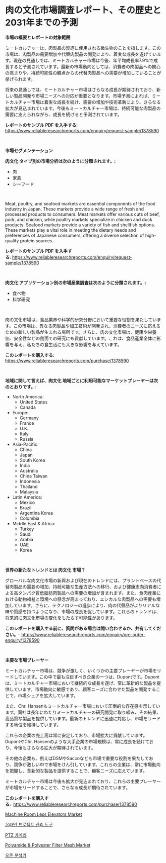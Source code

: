 <p><h1>肉の文化市場調査レポート、その歴史と2031年までの予測</h1></p><p><strong>市場の概要とレポートの対象範囲</strong></p>
<p><p>ミートカルチャーは、肉製品の製造に使用される微生物のことを指します。この市場は、肉製品の需要増加や代替肉製品の開発により、着実な成長を遂げています。現在の見通しでは、ミートカルチャー市場は今後、年平均成長率7.9%で成長すると予測されています。最新の市場動向としては、消費者の肉製品への関心の高まりや、持続可能性の観点からの代替肉製品への需要が増加していることが挙げられます。</p><p>将来の見通しでは、ミートカルチャー市場はさらなる成長が期待されており、新しい製品開発や市場ニーズへの対応が重要となります。市場予測によれば、ミートカルチャー市場は着実な成長を続け、需要の増加や技術革新により、さらなる拡大が見込まれています。今後もミートカルチャー市場は、持続可能な肉製品の需要に支えられながら、成長を続けると予測されています。</p></p>
<p><strong>レポートのサンプル PDF を入手する:</strong> <a href="https://www.reliableresearchreports.com/enquiry/request-sample/1378590">https://www.reliableresearchreports.com/enquiry/request-sample/1378590</a></p>
<p>&nbsp;</p>
<p><strong>市場セグメンテーション</strong></p>
<p><strong>肉文化 タイプ別の市場分析は次のように分類されます。:</strong></p>
<p><ul><li>肉</li><li>家禽</li><li>シーフード</li></ul></p>
<p>&nbsp;</p>
<p><p>Meat, poultry, and seafood markets are essential components of the food industry in Japan. These markets provide a wide range of fresh and processed products to consumers. Meat markets offer various cuts of beef, pork, and chicken, while poultry markets specialize in chicken and duck products. Seafood markets provide a variety of fish and shellfish options. These markets play a vital role in meeting the dietary needs and preferences of Japanese consumers, offering a diverse selection of high-quality protein sources.</p></p>
<p><strong>レポートのサンプル PDF を入手する:</strong>&nbsp;<a href="https://www.reliableresearchreports.com/enquiry/request-sample/1378590">https://www.reliableresearchreports.com/enquiry/request-sample/1378590</a></p>
<p>&nbsp;</p>
<p><strong> 肉文化 アプリケーション別の市場産業調査は次のように分類されます。:</strong></p>
<p><ul><li>食べ物</li><li>科学研究</li></ul></p>
<p>&nbsp;</p>
<p><p>肉の文化市場は、食品業界や科学的研究分野において重要な役割を果たしています。この市場は、異なる肉製品や加工技術が開発され、消費者のニーズに応えるための新しい製品が生まれる場所です。さらに、肉の文化市場は、健康や栄養価、安全性などの側面での研究にも貢献しています。これは、食品産業全体に影響を与え、私たちの食生活にも大きな影響を与えています。</p></p>
<p><strong>このレポートを購入する:</strong>&nbsp; <a href="https://www.reliableresearchreports.com/purchase/1378590">https://www.reliableresearchreports.com/purchase/1378590</a></p>
<p>&nbsp;</p>
<p><strong>地域に関して言えば、肉文化 地域ごとに利用可能なマーケットプレーヤーは次のとおりです。:</strong></p>
<p><ul>
    <li>
        North America:
        <ul>
            <li>United States</li>
            <li>Canada</li>
        </ul>
    </li>
    <li>
        Europe:
        <ul>
            <li>Germany</li>
            <li>France</li>
            <li>U.K.</li>
            <li>Italy</li>
            <li>Russia</li>
        </ul>
    </li>
    <li>
        Asia-Pacific:
        <ul>
            <li>China</li>
            <li>Japan</li>
            <li>South Korea</li>
            <li>India</li>
            <li>Australia</li>
            <li>China Taiwan</li>
            <li>Indonesia</li>
            <li>Thailand</li>
            <li>Malaysia</li>
        </ul>
    </li>
    <li>
        Latin America:
        <ul>
            <li>Mexico</li>
            <li>Brazil</li>
            <li>Argentina Korea</li>
            <li>Colombia</li>
        </ul>
    </li>
    <li>
        Middle East & Africa:
        <ul>
            <li>Turkey</li>
            <li>Saudi</li>
            <li>Arabia</li>
            <li>UAE</li>
            <li>Korea</li>
        </ul>
    </li>
    </ul></p>
<p>&nbsp;</p>
<p><strong>世界の新たなトレンドとは 肉文化 市場？</strong></p>
<p><p>グローバルな肉文化市場の新興および現在のトレンドには、プラントベースの代替肉製品の需要の増加、持続可能な生産方法への移行、および健康志向消費者による高タンパク質低脂肪肉製品への需要の増加が含まれます。また、食肉産業における動物福祉と環境への懸念が高まっており、エシカルな肉製品への需要も増加しています。さらに、テクノロジーの進歩により、肉の代替品がよりリアルな味や質感を持つようになり、市場の成長を促しています。これらのトレンドは、将来的に肉文化市場の変化をもたらす可能性があります。</p></p>
<p><strong>このレポートを購入する前に、質問がある場合は問い合わせるか、共有してください。</strong>- <a href="https://www.reliableresearchreports.com/enquiry/pre-order-enquiry/1378590">https://www.reliableresearchreports.com/enquiry/pre-order-enquiry/1378590</a></p>
<p>&nbsp;</p>
<p><strong>主要な市場プレーヤー</strong></p>
<p><p>ミートカルチャー市場は、競争が激しく、いくつかの主要プレーヤーが市場をリードしています。この中で最も注目すべき企業の一つは、Dupontです。Dupontは、ミートカルチャー市場において継続的な成長を遂げ、常に革新的な製品を提供しています。市場動向に敏感であり、顧客ニーズに合わせた製品を開発することで、市場シェアを拡大しています。</p><p>また、Chr. Hansenもミートカルチャー市場において圧倒的な存在感を示しています。同社は長年にわたりミートカルチャーの研究開発に取り組み、その結果、高品質な製品を提供しています。最新のトレンドに迅速に対応し、市場をリードする地位を維持しています。</p><p>これらの企業の売上高は常に安定しており、市場拡大に貢献しています。DupontやChr. Hansenのような大手企業の市場規模は、常に成長を続けており、今後もさらなる拡大が期待されています。</p><p>その他の企業も、例えばDSMやSaccoなども市場で重要な役割を果たしており、競争が激しい中で市場をけん引しています。これらの企業は、常に市場動向を把握し、革新的な製品を提供することで、顧客ニーズに応えています。</p><p>ミートカルチャー市場は今後も拡大が見込まれており、これらの主要プレーヤーが市場をリードすることで、さらなる成長が期待されています。</p></p>
<p><strong>このレポートを購入する:</strong>&nbsp;&nbsp;<a href="https://www.reliableresearchreports.com/purchase/1378590">https://www.reliableresearchreports.com/purchase/1378590</a></p>
<p><p><a href="https://issuu.com/reportprime-2/docs/machine-room-less-elevators-market-size-2030.pptx">Machine Room Less Elevators Market</a></p><p><a href="https://github.com/vs10l4sfg5c/Market-Research-Report-List-1/blob/main/3406992331.md">온라인 프로젝트 관리 도구</a></p><p><a href="https://medium.com/@jackiefauhey9089475/ptz-%EC%B9%B4%EB%A9%94%EB%9D%BC-%EC%8B%9C%EC%9E%A5-%EC%8B%9C%EC%9E%A5-cagr-%EC%8B%9C%EC%9E%A5-%EB%8F%99%ED%96%A5-%EB%B0%8F-%EC%84%B1%EC%9E%A5-%EC%A0%84%EB%9E%B5%EC%97%90-%EB%8C%80%ED%95%9C-%ED%86%B5%EC%B0%B0%EB%A0%A5-82c925bd808c">PTZ 카메라</a></p><p><a href="https://github.com/RickHolmes3/Market-Research-Report-List-3/blob/main/polyamide-polyester-filter-mesh-market.md">Polyamide & Polyester Filter Mesh Market</a></p><p><a href="https://medium.com/@percyhagernes9778/%EC%98%A4%EC%A1%B4-%EB%B6%84%EC%84%9D%EA%B8%B0-%EC%8B%9C%EC%9E%A5-%EC%A0%84%EB%A7%9D-%EC%82%B0%EC%97%85-%EA%B0%9C%EC%9A%94-%EB%B0%8F-%EC%98%88%EC%B8%A1-2024%EB%85%84%EB%B6%80%ED%84%B0-2031%EB%85%84%EA%B9%8C%EC%A7%80-126d7fa578c9">오존 분석기</a></p></p>